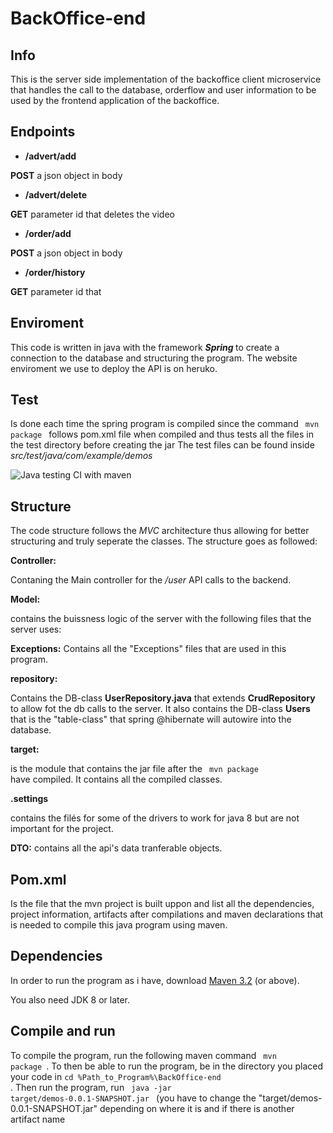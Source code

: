 # BackOffice-end

## Info
This is the server side implementation of the backoffice client microservice that handles the call to the database, orderflow and user information to be used by the frontend application of the backoffice.

## Endpoints
* **/advert/add**

<b>POST</b> a json object in body

* **/advert/delete**

**GET** parameter id that deletes the video

* **/order/add** 

**POST** a json object in body

* **/order/history**

**GET** parameter id that 

## Enviroment
This code is written in java with the framework <b><em> Spring </em></b> to create a connection to the database and structuring the program. The website enviroment we use to deploy the API is on heruko.

## Test
Is done each time the spring program is compiled since the command <code> mvn package </code> follows pom.xml file when compiled and thus tests all the files in the test directory before creating the jar
The test files can be found inside <i> src/test/java/com/example/demos </i>

![Java testing CI with maven](https://github.com/Projektgrupp17/BackOffice-backend/workflows/Java%20testing%20CI%20with%20maven/badge.svg)

## Structure
The code structure follows the <em> MVC </em> architecture thus allowing for better structuring and truly seperate the classes.
The structure goes as followed:

<b>Controller:</b>

Contaning the Main controller for the <em> /user </em> API calls to the backend.

<b>Model:</b>

contains the buissness logic of the server with the following files that the server uses:

<b>Exceptions:</b>
Contains all the "Exceptions" files that are used in this program.

<b>repository:</b>

Contains the DB-class <b>UserRepository.java</b> that extends <b>CrudRepository</b> to allow fot the db calls to the server.
It also contains the DB-class <b> Users </b> that is the "table-class" that spring @hibernate will autowire into the database.

<b>target: </b>

is the module that contains the jar file after the <code> mvn package </code> have compiled. It contains all the compiled classes.

<b> .settings </b> 

contains the filés for some of the drivers to work for java 8 but are not important for the project.

<b>DTO:</b>
contains all the api's data tranferable objects.

## Pom.xml 
Is the file that the mvn project is built uppon and list all the dependencies, project information, artifacts after compilations and maven declarations that is needed to compile this java program using maven.

## Dependencies
In order to run the program as i have, download [Maven 3.2](https://maven.apache.org/download.cgi) (or above).

You also need JDK 8 or later.


## Compile and run

To compile the program, run the following maven command <code> mvn package </code>.
To then be able to run the program, be in the directory you placed your code in <code>cd %Path_to_Program%\BackOffice-end </code>.
Then run the program, run <code> java -jar target/demos-0.0.1-SNAPSHOT.jar </code> (you have to change the "target/demos-0.0.1-SNAPSHOT.jar" depending on where it is and if there is another artifact name
